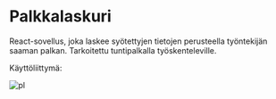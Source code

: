 # Palkkalaskuri
React-sovellus, joka laskee syötettyjen tietojen perusteella työntekijän saaman palkan. Tarkoitettu tuntipalkalla työskenteleville.

Käyttöliittymä:



![pl](https://user-images.githubusercontent.com/83011341/153865976-11ab0f85-ac0a-4e6b-8642-44b957e16341.JPG)
